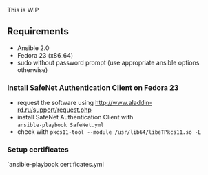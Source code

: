 This is WIP  

## Requirements
- Ansible 2.0
- Fedora 23 (x86_64)
- sudo without password prompt (use appropriate ansible options otherwise)

### Install SafeNet Authentication Client on Fedora 23
- request the software using http://www.aladdin-rd.ru/support/request.php
- install SafeNet Authentication Client with  
  `ansible-playbook SafeNet.yml` 
- check with
  `pkcs11-tool --module /usr/lib64/libeTPkcs11.so -L`

### Setup certificates
`ansible-playbook certificates.yml
